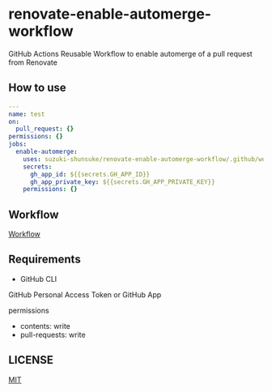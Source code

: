 # renovate-enable-automerge-workflow

GitHub Actions Reusable Workflow to enable automerge of a pull request from Renovate

## How to use

```yaml
---
name: test
on:
  pull_request: {}
permissions: {}
jobs:
  enable-automerge:
    uses: suzuki-shunsuke/renovate-enable-automerge-workflow/.github/workflows/enable_automerge.yaml@main
    secrets:
      gh_app_id: ${{secrets.GH_APP_ID}}
      gh_app_private_key: ${{secrets.GH_APP_PRIVATE_KEY}}
    permissions: {}
```

## Workflow

[Workflow](.github/workflows/enable_automerge.yaml)

## Requirements

- GitHub CLI

GitHub Personal Access Token or GitHub App

permissions

- contents: write
- pull-requests: write

## LICENSE

[MIT](LICENSE)
